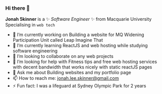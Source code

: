 ### Hi there 👋


**Jonah 5kinner** is a ✨ _Software Engineer_ ✨ from Macquarie University Specialising in `web tech` 

- 🔭 I’m currently working on Building a website for MQ Widening Participation Unit called Leap Imagine That
- 🌱 I’m currently learning ReactJS and web hosting while studying software engineering 
- 👯 I’m looking to collaborate on any web projects
- 🤔 I’m looking for help with Fitness tips and free web hosting services with decent bandwidth that works nicely with static reactJS pages
- 💬 Ask me about Building websites and my portfolio page
- 📫 How to reach me: jonah.lee.skinner@gmail.com
- ⚡ Fun fact: I was a lifeguard at Sydney Olympic Park for 2 years 
